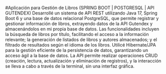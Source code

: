 #Aplicación para Gestión de Libros (SPRING BOOT | POSTGRESQL | API GUTENDEX)
Desarrollé un sistema de API REST utilizando Java 17, Spring Boot 6 y una base de datos relacional PostgreSQL, que permite registrar y gestionar información de libros, extrayendo datos de la API Gutendex y almacenándolos en mi propia base de datos. Las funcionalidades incluyen la búsqueda de libros por título, facilitando el acceso a la información relevante; la generación de listados de libros y autores almacenados; y el filtrado de resultados según el idioma de los libros. Utilicé Hibernate/JPA para la gestión eficiente de la persistencia de datos, garantizando un acceso ágil a la base de datos. La API permite realizar operaciones CRUD (creación, lectura, actualización y eliminación de registros), y la interacción se lleva a cabo a través de la terminal, sin una interfaz gráfica.

